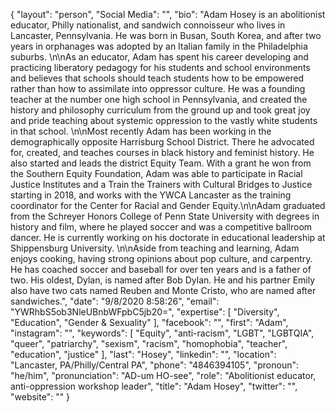 {
  "layout": "person",
  "Social Media": "",
  "bio": "Adam Hosey is an abolitionist educator, Philly nationalist, and sandwich connoisseur who lives in Lancaster, Pennsylvania. He was born in Busan, South Korea, and after two years in orphanages was adopted by an Italian family in the Philadelphia suburbs. \n\nAs an educator, Adam has spent his career developing and practicing liberatory pedagogy for his students and school environments and believes that schools should teach students how to be empowered rather than how to assimilate into oppressor culture. He was a founding teacher at the number one high school in Pennsylvania, and created the history and philosophy curriculum from the ground up and took great joy and pride teaching about systemic oppression to the vastly white students in that school. \n\nMost recently Adam has been working in the demographically opposite Harrisburg School District. There he advocated for, created, and teaches courses in black history and feminist history. He also started and leads the district Equity Team. With a grant he won from the Southern Equity Foundation, Adam was able to participate in Racial Justice Institutes and a Train the Trainers with Cultural Bridges to Justice starting in 2018, and works with the YWCA Lancaster as the training coordinator for the Center for Racial and Gender Equity.\n\nAdam graduated from the Schreyer Honors College of Penn State University with degrees in history and film, where he played soccer and was a competitive ballroom dancer. He is currently working on his doctorate in educational leadership at Shippensburg University. \n\nAside from teaching and learning, Adam enjoys cooking, having strong opinions about pop culture, and carpentry. He has coached soccer and baseball for over ten years and is a father of two. His oldest, Dylan, is named after Bob Dylan. He and his partner Emily also have two cats named Reuben and Monte Cristo, who are named after sandwiches.",
  "date": "9/8/2020 8:58:26",
  "email": "YWRhbS5ob3NleUBnbWFpbC5jb20=",
  "expertise": [
    "Diversity",
    "Education",
    "Gender & Sexuality"
  ],
  "facebook": "",
  "first": "Adam",
  "instagram": "",
  "keywords": [
    "Equity",
    "anti-racism",
    "LGBT",
    "LGBTQIA",
    "queer",
    "patriarchy",
    "sexism",
    "racism",
    "homophobia",
    "teacher",
    "education",
    "justice"
  ],
  "last": "Hosey",
  "linkedin": "",
  "location": "Lancaster, PA/Philly/Central PA",
  "phone": "4846394105",
  "pronoun": "he/him",
  "pronunciation": "AD-um HO-see",
  "role": "Abolitionist educator, anti-oppression workshop leader",
  "title": "Adam Hosey",
  "twitter": "",
  "website": ""
}
